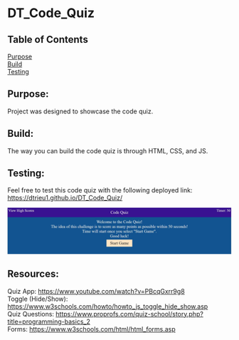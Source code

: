 # DT_Code_Quiz

## Table of Contents

[Purpose](#Purpose) <br>
[Build](#Build) <br>
[Testing](#Testing) <br>

## Purpose:
Project was designed to showcase the code quiz. 

## Build:

The way you can build the code quiz is through HTML, CSS, and JS. 

## Testing:

Feel free to test this code quiz with the following deployed link: https://dtrieu1.github.io/DT_Code_Quiz/

<img src="Code Quiz.JPG" alt="homepage photo">

## Resources: 
Quiz App: https://www.youtube.com/watch?v=PBcqGxrr9g8 <br>
Toggle (Hide/Show): https://www.w3schools.com/howto/howto_js_toggle_hide_show.asp <br>
Quiz Questions: https://www.proprofs.com/quiz-school/story.php?title=programming-basics_2 <br>
Forms: https://www.w3schools.com/html/html_forms.asp <br>
